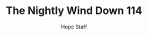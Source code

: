 ---
image: /assets/img/nwd/114_nwd_matthew_11_30_b_msg.png
title: The Nightly Wind Down 114
categories:
  - The Nightly Wind Down
author: Hope Staff
notes: The Nightly Wind Down 114
embed: >-
  EMBED_GOES_HERE
transcript: >-
  SOME LINES OF TEXT START HERE
---